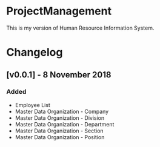 # ProjectManagement
This is my version of Human Resource Information System.

# Changelog

## [v0.0.1] - 8 November 2018
### Added 
- Employee List
- Master Data Organization - Company
- Master Data Organization - Division
- Master Data Organization - Department
- Master Data Organization - Section
- Master Data Organization - Position